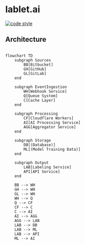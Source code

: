 # lablet.ai

[![code style](https://antfu.me/badge-code-style.svg)](https://github.com/antfu/eslint-config)

## Architecture

```mermaid

flowchart TD
    subgraph Sources
        BB[Bitbucket]
        GH[GitHub]
        GL[GitLab]
    end

    subgraph EventIngestion
        WH[Webhook Service]
        Q[Queue System]
        C[Cache Layer]
    end

    subgraph Processing
        CF[Cloudflare Workers]
        AI[AI Processing Service]
        AGG[Aggregator Service]
    end

    subgraph Storage
        DB[(Database)]
        ML[(Model Training Data)]
    end

    subgraph Output
        LAB[Labeling Service]
        API[API Service]
    end

    BB --> WH
    GH --> WH
    GL --> WH
    WH --> Q
    Q --> CF
    CF --> C
    C --> AI
    AI --> AGG
    AGG --> LAB
    LAB --> DB
    LAB --> ML
    LAB --> API
    ML --> AI
```
